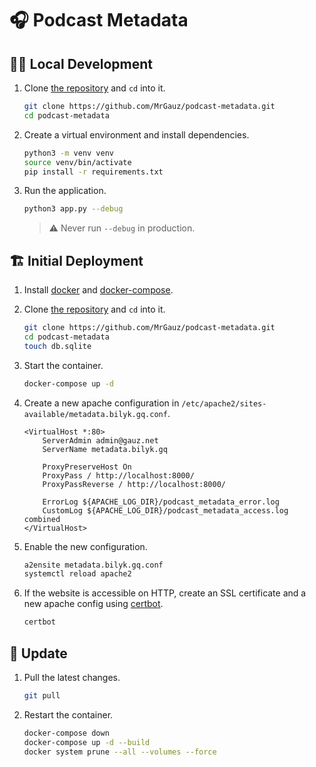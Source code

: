 # 🎧 Podcast Metadata

## 👨‍💻 Local Development

1. Clone [the repository](https://github.com/MrGauz/podcast-metadata) and `cd` into it.

    ```bash
    git clone https://github.com/MrGauz/podcast-metadata.git
    cd podcast-metadata
    ```

2. Create a virtual environment and install dependencies.

    ```bash
    python3 -m venv venv
    source venv/bin/activate
    pip install -r requirements.txt
    ```

3. Run the application.

    ```bash
    python3 app.py --debug
    ```

   > ⚠️ Never run `--debug` in production.

## 🏗️ Initial Deployment

1. Install [docker](https://docs.docker.com/engine/install/)
   and [docker-compose](https://docs.docker.com/compose/install/linux/).

2. Clone [the repository](https://github.com/MrGauz/podcast-metadata) and `cd` into it.

    ```bash
    git clone https://github.com/MrGauz/podcast-metadata.git
    cd podcast-metadata
    touch db.sqlite
    ```

3. Start the container.

    ```bash
    docker-compose up -d
    ```

4. Create a new apache configuration in `/etc/apache2/sites-available/metadata.bilyk.gq.conf`.

   ```apacheconf
   <VirtualHost *:80>
       ServerAdmin admin@gauz.net
       ServerName metadata.bilyk.gq

       ProxyPreserveHost On
       ProxyPass / http://localhost:8000/
       ProxyPassReverse / http://localhost:8000/

       ErrorLog ${APACHE_LOG_DIR}/podcast_metadata_error.log
       CustomLog ${APACHE_LOG_DIR}/podcast_metadata_access.log combined
   </VirtualHost>
   ```

5. Enable the new configuration.

   ```bash
   a2ensite metadata.bilyk.gq.conf
   systemctl reload apache2
   ```

6. If the website is accessible on HTTP, create an SSL certificate and a new apache config
   using [certbot](https://certbot.eff.org/).

   ```bash
   certbot
   ```

## 🚀 Update

1. Pull the latest changes.

    ```bash
    git pull
    ```

2. Restart the container.

    ```bash
    docker-compose down
    docker-compose up -d --build
    docker system prune --all --volumes --force
    ```
